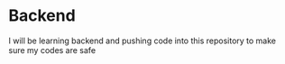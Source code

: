 # Backend

I will be learning backend and pushing code into this repository to make sure my codes are safe